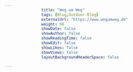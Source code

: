 ---
                title: "Weg um Weg"
                tags: [Blog,Outdoor Blog]
                externalUrl: "https://www.wegumweg.de"
                weight: 98
                showDate: false
                showAuthor: false
                showReadingTime: false
                showEdit: false
                showLikes: false
                showViews: false
                layoutBackgroundHeaderSpace: false
                ---
